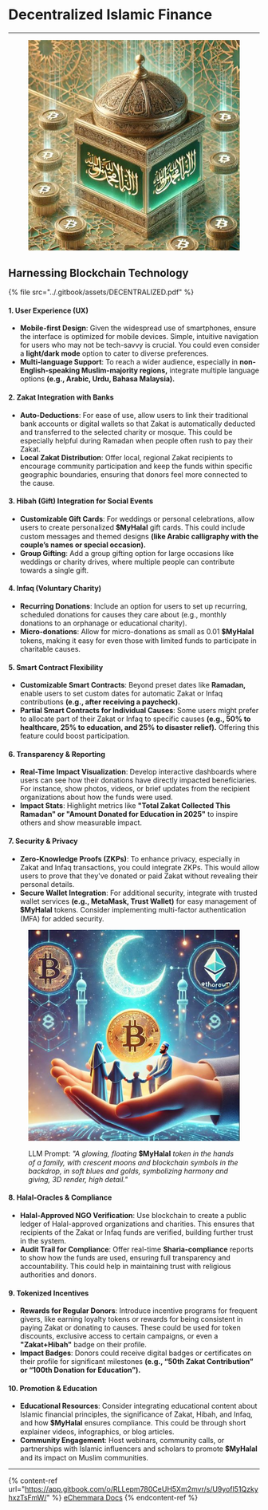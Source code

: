 # Decentralized Islamic Finance

***

<figure><img src="../.gitbook/assets/weewewe.JPG" alt=""><figcaption></figcaption></figure>

## Harnessing Blockchain Technology

{% file src="../.gitbook/assets/DECENTRALIZED.pdf" %}

#### 1. **User Experience (UX)**

* **Mobile-first Design**: Given the widespread use of smartphones, ensure the interface is optimized for mobile devices. Simple, intuitive navigation for users who may not be tech-savvy is crucial. You could even consider a **light/dark mode** option to cater to diverse preferences.
* **Multi-language Support**: To reach a wider audience, especially in **non-English-speaking Muslim-majority regions,** integrate multiple language options **(e.g., Arabic, Urdu, Bahasa Malaysia).**

#### 2. **Zakat Integration with Banks**

* **Auto-Deductions**: For ease of use, allow users to link their traditional bank accounts or digital wallets so that Zakat is automatically deducted and transferred to the selected charity or mosque. This could be especially helpful during Ramadan when people often rush to pay their Zakat.
* **Local Zakat Distribution**: Offer local, regional Zakat recipients to encourage community participation and keep the funds within specific geographic boundaries, ensuring that donors feel more connected to the cause.

#### 3. **Hibah (Gift) Integration for Social Events**

* **Customizable Gift Cards**: For weddings or personal celebrations, allow users to create personalized 💲**MyHalal** gift cards. This could include custom messages and themed designs **(like Arabic calligraphy with the couple’s names or special occasion).**
* **Group Gifting**: Add a group gifting option for large occasions like weddings or charity drives, where multiple people can contribute towards a single gift.

#### 4. **Infaq (Voluntary Charity)**

* **Recurring Donations**: Include an option for users to set up recurring, scheduled donations for causes they care about (e.g., monthly donations to an orphanage or educational charity).
* **Micro-donations**: Allow for micro-donations as small as 0.01 💲**MyHalal** tokens, making it easy for even those with limited funds to participate in charitable causes.

#### 5. **Smart Contract Flexibility**

* **Customizable Smart Contracts**: Beyond preset dates like **Ramadan,** enable users to set custom dates for automatic Zakat or Infaq contributions **(e.g., after receiving a paycheck).**
* **Partial Smart Contracts for Individual Causes**: Some users might prefer to allocate part of their Zakat or Infaq to specific causes **(e.g., 50% to healthcare, 25% to education, and 25% to disaster relief).** Offering this feature could boost participation.

#### 6. **Transparency & Reporting**

* **Real-Time Impact Visualization**: Develop interactive dashboards where users can see how their donations have directly impacted beneficiaries. For instance, show photos, videos, or brief updates from the recipient organizations about how the funds were used.
* **Impact Stats**: Highlight metrics like **"Total Zakat Collected This Ramadan" or "Amount Donated for Education in 2025"** to inspire others and show measurable impact.

#### 7. **Security & Privacy**

* **Zero-Knowledge Proofs (ZKPs)**: To enhance privacy, especially in Zakat and Infaq transactions, you could integrate ZKPs. This would allow users to prove that they've donated or paid Zakat without revealing their personal details.
* **Secure Wallet Integration**: For additional security, integrate with trusted wallet services **(e.g., MetaMask, Trust Wallet)** for easy management of 💲**MyHalal** tokens. Consider implementing multi-factor authentication (MFA) for added security.

<figure><img src="../.gitbook/assets/hjhjhj.JPG" alt=""><figcaption><p>LLM Prompt: <em>"A glowing, floating</em> 💲<strong>MyHalal</strong> <em>token in the hands of a family, with crescent moons and blockchain symbols in the backdrop, in soft blues and golds, symbolizing harmony and giving, 3D render, high detail."</em></p></figcaption></figure>

#### 8. **Halal-Oracles & Compliance**

* **Halal-Approved NGO Verification**: Use blockchain to create a public ledger of Halal-approved organizations and charities. This ensures that recipients of the Zakat or Infaq funds are verified, building further trust in the system.
* **Audit Trail for Compliance**: Offer real-time **Sharia-compliance** reports to show how the funds are used, ensuring full transparency and accountability. This could help in maintaining trust with religious authorities and donors.

#### 9. **Tokenized Incentives**

* **Rewards for Regular Donors**: Introduce incentive programs for frequent givers, like earning loyalty tokens or rewards for being consistent in paying Zakat or donating to causes. These could be used for token discounts, exclusive access to certain campaigns, or even a **"Zakat+Hibah"** badge on their profile.
* **Impact Badges**: Donors could receive digital badges or certificates on their profile for significant milestones **(e.g., “50th Zakat Contribution” or “100th Donation for Education”).**

#### 10. **Promotion & Education**

* **Educational Resources**: Consider integrating educational content about Islamic financial principles, the significance of Zakat, Hibah, and Infaq, and how 💲**MyHalal** ensures compliance. This could be through short explainer videos, infographics, or blog articles.
* **Community Engagement**: Host webinars, community calls, or partnerships with Islamic influencers and scholars to promote 💲**MyHalal** and its impact on Muslim communities.

***



{% content-ref url="https://app.gitbook.com/o/RLLepm780CeUH5Xm2mvr/s/U9yofl51QzkyhxzTsFmW/" %}
[eChemmara Docs](https://app.gitbook.com/o/RLLepm780CeUH5Xm2mvr/s/U9yofl51QzkyhxzTsFmW/)
{% endcontent-ref %}
